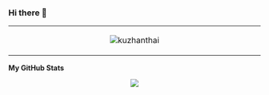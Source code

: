 ### Hi there 👋

<!--
**kuzhanthaivel/kuzhanthaivel** is a ✨ _special_ ✨ repository because its `README.md` (this file) appears on your GitHub profile.

Here are some ideas to get you started:

- 🔭 I’m currently working on ...
- 🌱 I’m currently learning ...
- 👯 I’m looking to collaborate on ...
- 🤔 I’m looking for help with ...
- 💬 Ask me about ...
- 📫 How to reach me: ...
- 😄 Pronouns: ...
- ⚡ Fun fact: ...
-->


<table align="center">
  <tr>
    <td align="center" width="1000">
<p><img align="center" src="https://github-readme-stats.vercel.app/api/top-langs?username=kuzhanthaivel&show_icons=true&locale=en&layout=compact" alt="kuzhanthai" /></p>
</table>
<b>My GitHub Stats</b>
<p align="center",width:98%>
<a href="http://www.github.com/kuzhanthaivel"><img src="https://github-readme-streak-stats.herokuapp.com/?user=kuzhanthaivel&stroke=ffffff&background=1c1917&ring=0891b2&fire=0891b2&currStreakNum=ffffff&currStreakLabel=0891b2&sideNums=ffffff&sideLabels=ffffff&dates=ffffff&hide_border=true" /></a>
</p>
